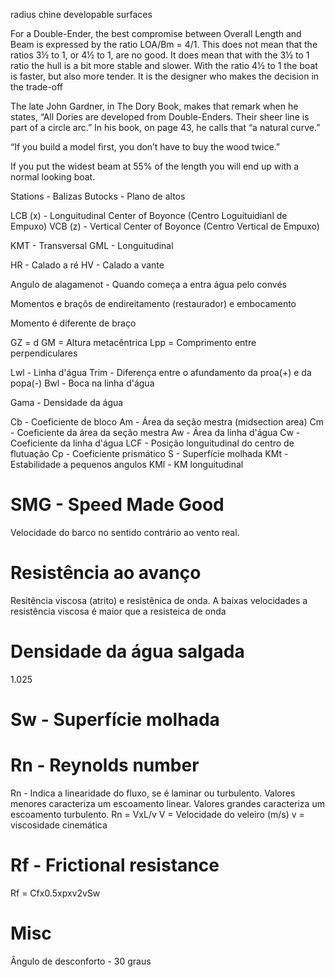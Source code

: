 radius chine
developable surfaces

For a Double-Ender, the best compromise between Overall Length and Beam is expressed by the ratio LOA/Bm = 4/1.
This does not mean that the ratios 3½ to 1, or 4½ to 1, are no good.
It does mean that with the 3½ to 1 ratio the hull is a bit more stable and slower.
With the ratio 4½ to 1 the boat is faster, but also more tender.
It is the designer who makes the decision in the trade-off

The late John Gardner, in The Dory Book, makes that remark when he states,
“All Dories are developed from Double-Enders.
Their sheer line is part of a circle arc.”
In his book, on page 43, he calls that “a natural curve.”

“If you build a model first, you don’t have to buy the wood twice.”

If you put the widest beam at 55% of the length you will end up with a normal looking boat.


Stations - Balizas
Butocks - Plano de altos

LCB (x) - Longuitudinal Center of Boyonce (Centro Loguituidianl de Empuxo)
VCB (z) - Vertical Center of Boyonce (Centro Vertical de Empuxo)

KMT - Transversal
GML - Longuitudinal 

HR - Calado a ré
HV - Calado a vante

Angulo de alagamenot - Quando começa a entra água pelo convés

Momentos e braçõs de endireitamento (restaurador) e embocamento

Momento é diferente de braço

GZ = d
GM = Altura metacêntrica
Lpp = Comprimento entre perpendiculares

Lwl - Linha d'água
Trim - Diferença entre o afundamento da proa(+) e da popa(-)
Bwl - Boca na linha d'água

Gama - Densidade da água

Cb - Coeficiente de bloco
Am - Área da seção mestra (midsection area)
Cm - Coeficiente da área da seção mestra
Aw - Área da linha d'água
Cw - Coeficiente da linha d'água
LCF -  Posição longuitudinal do centro de flutuação
Cp - Coeficiente prismático
S - Superfície molhada
KMt - Estabilidade a pequenos angulos
KMl - KM longuitudinal

# SMG - Speed Made Good
Velocidade do barco no sentido contrário ao vento real.

# Resistência ao avanço
Resitência viscosa (atrito) e resistênica de onda.
A baixas velocidades a resistência viscosa é maior que a resisteica de onda

# Densidade da água salgada
1.025

# Sw - Superfície molhada

# Rn - Reynolds number
Rn - Indica a linearidade do fluxo, se é laminar ou turbulento.
Valores menores caracteriza um escoamento linear.
Valores grandes caracteriza um escoamento turbulento.
Rn = VxL/v
V = Velocidade do veleiro (m/s)
v = viscosidade cinemática

# Rf - Frictional resistance
Rf = Cfx0.5xpxv2vSw

# Misc
Ângulo de desconforto - 30 graus
